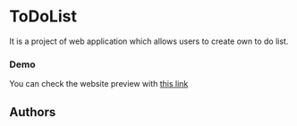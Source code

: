 # ToDoList
It is a project of web application which allows users to create own to do list. 


### Demo

You can check the website preview with [this link]( https://vladyani.github.io/ToDoList/index.html)


## Authors






